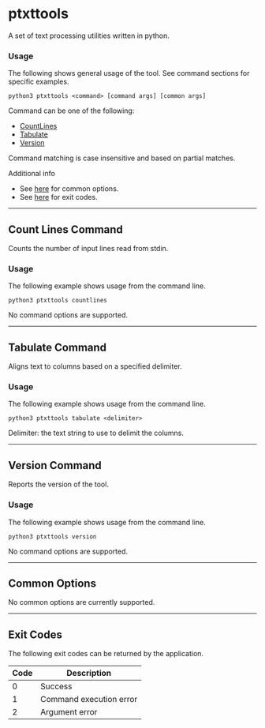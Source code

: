 # ptxttools
A set of text processing utilities written in python.

### Usage
The following shows general usage of the tool.
See command sections for specific examples.

```
python3 ptxttools <command> [command args] [common args]
```

Command can be one of the following:

* [CountLines](#count-lines-command)
* [Tabulate](#tabulate-command)
* [Version](#version-command)

Command matching is case insensitive and based on partial matches.

Additional info

* See [here](#common-options) for common options.
* See [here](#exit-codes) for exit codes.

--------------------------------------------------------------------------------

## Count Lines Command
Counts the number of input lines read from stdin.

### Usage
The following example shows usage from the command line.

```
python3 ptxttools countlines
```

No command options are supported.

--------------------------------------------------------------------------------

## Tabulate Command
Aligns text to columns based on a specified delimiter.

### Usage
The following example shows usage from the command line.

```
python3 ptxttools tabulate <delimiter>
```

Delimiter: the text string to use to delimit the columns.

--------------------------------------------------------------------------------

## Version Command
Reports the version of the tool.

### Usage
The following example shows usage from the command line.

```
python3 ptxttools version
```

No command options are supported.

--------------------------------------------------------------------------------

## Common Options
No common options are currently supported.

--------------------------------------------------------------------------------

## Exit Codes
The following exit codes can be returned by the application.

|Code|Description            |
|----|-----------------------|
|0   |Success                |
|1   |Command execution error|
|2   |Argument error         |

